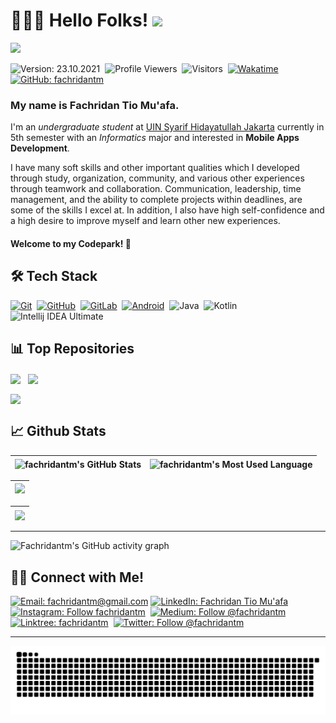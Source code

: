 # 👨🏻‍💻 Hello Folks! [<img src="https://media.giphy.com/media/hvRJCLFzcasrR4ia7z/giphy.gif" width="25px">](https://fachridantm.github.io/)

<img src="https://raw.githubusercontent.com/Asmit2952/Asmit2952/master/src/header_.png?token=ATQS65TR7ETTG5RLJUDIDBLBN34HE">

![Version: 23.10.2021](https://img.shields.io/badge/version-23.10.2021-informational)&nbsp;
![Profile Viewers](https://komarev.com/ghpvc/?username=fachridantm&color=red)&nbsp;
![Visitors](https://visitor-badge.glitch.me/badge?page_id=fachridantm)&nbsp;
[![Wakatime](https://wakatime.com/badge/user/86dab614-3d73-414f-ac95-9d23f118db89.svg)](https://wakatime.com/@fachridantm)&nbsp;
[![GitHub: fachridantm](https://img.shields.io/github/followers/fachridantm?label=follow&style=social)](https://github.com/fachridantm)&nbsp;

### My name is Fachridan Tio Mu'afa.
I'm an _undergraduate student_ at [UIN Syarif Hidayatullah Jakarta](https://www.uinjkt.ac.id/) currently in 5th semester with an _Informatics_ major and interested in **Mobile Apps Development**.  

I have many soft skills and other important qualities which I developed through study, organization, community, and various other experiences through teamwork and collaboration. Communication, leadership, time management, and the ability to complete projects within deadlines, are some of the skills I excel at. In addition, I also have high self-confidence and a high desire to improve myself and learn other new experiences.  

#### Welcome to my Codepark! 🏡

## 🛠 Tech Stack
  [![Git](https://img.shields.io/badge/Git-%23F05033.svg?style=flat&logo=git&logoColor=white)](https://git-scm.com/)&nbsp;
  [![GitHub](https://img.shields.io/badge/-GitHub-05122A?style=flat&logo=github)](https://github.com/fachridantm/)&nbsp;
  [![GitLab](https://img.shields.io/badge/-GitLab-%23fc6d26?style=flat&logo=gitlab&logoColor=white)](https://gitlab.com/fachridantm/)&nbsp;
  [![Android](https://img.shields.io/badge/Android-3DDC84?style=flat&logo=android&logoColor=white)](https://developers.google.com/profile/u/103666064181095934220)&nbsp;
  ![Java](https://img.shields.io/badge/Java-%23ED8B00.svg?style=flat&logo=java&logoColor=white)&nbsp;
  ![Kotlin](https://img.shields.io/badge/Kotlin-%230095D5.svg?style=flat&logo=kotlin&logoColor=white)&nbsp;
  ![Intellij IDEA Ultimate](https://img.shields.io/badge/IntelliJ%20IDEA%20Ultimate-000000.svg?style=flat&logo=intellij-idea&logoColor=white)&nbsp;

## 📊 Top Repositories
[<img align="center" src="https://github-readme-stats.vercel.app/api/pin/?username=fachridantm&repo=Dicoding-AndroidPemula&show_icons=true&theme=radical">](https://github.com/fachridantm/Dicoding-AndroidPemula)
&nbsp;
[<img align="center" src="https://github-readme-stats.vercel.app/api/pin/?username=fachridantm&repo=Smart-Villager&show_icons=true&theme=radical">](https://github.com/fachridantm/Smart-Villager)

[<img align="center" src="https://github-readme-stats.vercel.app/api/pin/?username=fachridantm&repo=Asymmetric-Crypto-App&show_icons=true&theme=radical">](https://github.com/fachridantm/Asymmetric-Crypto-App)

## 📈 Github Stats
  
| <img align="center" width="320px" src="https://github-readme-stats-eight-theta.vercel.app/api?username=fachridantm&show_icons=true&hide_border=true&theme=radical&include_all_commits=true&count_private=true" alt="fachridantm's GitHub Stats"> | <img align="center" width="295px" src="https://github-readme-stats-eight-theta.vercel.app/api/top-langs/?username=fachridantm&langs_count=8&layout=compact&hide_border=true&theme=radical" alt="fachridantm's Most Used Language">
| ------------- | ------------- |  

| <img width="640px" src="https://github-readme-streak-stats.herokuapp.com/?user=fachridantm&hide_border=true&theme=radical">
| ------------- |

| [<img align="center" width="640px" src="https://github-readme-stats.vercel.app/api/wakatime?username=fachridantm&layout=compact&hide_border=true&theme=radical">](https://wakatime.com/@fachridantm)
| ------------- |

---

![Fachridantm's GitHub activity graph](https://activity-graph.herokuapp.com/graph?username=fachridantm&hide_border=true&theme=redical)

## 🤝🏻 Connect with Me!

[![Email: fachridantm@gmail.com](https://img.shields.io/badge/-fachridantm@gmail.com-D14836?style=flat&logo=Gmail&logoColor=white)](mailto:fachridantm@gmail.com)
[![LinkedIn: Fachridan Tio Mu'afa](https://img.shields.io/badge/-Fachridan%20Tio%20Mu%27afa-blue?style=flat&logo=Linkedin&logoColor=white&link=https://www.linkedin.com/in/fachridantm/)](https://www.linkedin.com/in/fachridantm/)&nbsp;
[![Instagram: Follow fachridantm](https://img.shields.io/badge/-@fachridantm-E4405F?style=flat&logo=Instagram&logoColor=white)](https://www.instagram.com/fachridantm)&nbsp;
[![Medium: Follow @fachridantm](https://img.shields.io/badge/-@fachridantm-black?style=flat&logo=Medium&logoColor=white&link=https://fachridantm.medium.com/)](https://fachridantm.medium.com/)&nbsp;
[![Linktree: fachridantm](https://img.shields.io/badge/-@fachridantm-%2300d15b?style=flat&logo=Linktree&logoColor=white&link=https://linktr.ee/fachridantm)](https://linktr.ee/fachridantm)&nbsp;
[![Twitter: Follow @fachridantm](https://img.shields.io/twitter/follow/fachridantm?style=social)](https://twitter.com/fachridantm)

---

<img align="center" src="https://github.com/Asmit2952/Asmit2952/blob/output/github-contribution-grid-snake.svg" alt="Snake">
